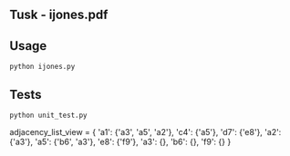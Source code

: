 
## Tusk - ijones.pdf

## Usage 
    python ijones.py

## Tests 
    python unit_test.py


adjacency_list_view = {
    'a1': {'a3', 'a5', 'a2'},
    'c4': {'a5'},
    'd7': {'e8'},
    'a2': {'a3'},
    'a5': {'b6', 'a3'},
    'e8': {'f9'},
    'a3': {},
    'b6': {},
    'f9': {}
} 